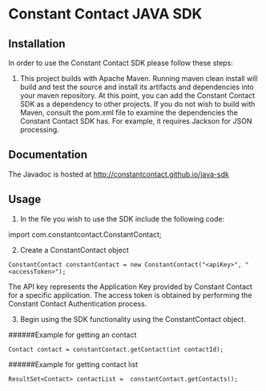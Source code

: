 Constant Contact JAVA SDK
=========================

## Installation

In order to use the Constant Contact SDK please follow these steps:

1) This project builds with Apache Maven. Running maven clean install will build and test the source and install its artifacts and dependencies into your maven repository. At this point, you can add the Constant Contact SDK as a dependency to other projects. If you do not wish to build with Maven, consult the pom.xml file to examine the dependencies the Constant Contact SDK has. For example, it requires Jackson for JSON processing.

## Documentation

The Javadoc is hosted at http://constantcontact.github.io/java-sdk

## Usage

1) In the file you wish to use the SDK include the following code:

import com.constantcontact.ConstantContact;


2) Create a ConstantContact object

`ConstantContact constantContact = new ConstantContact("<apiKey>", "<accessToken>");`  

The API key represents the Application Key provided by Constant Contact for a specific application.
The access token is obtained by performing the Constant Contact Authentication process.     
                                                          
                  
3) Begin using the SDK functionality using the ConstantContact object.   
             
######Example for getting an contact

`Contact contact = constantContact.getContact(int contactId);`  

######Example for getting contact list
       
`ResultSet<Contact> contactList =  constantContact.getContacts();` 




                                             

